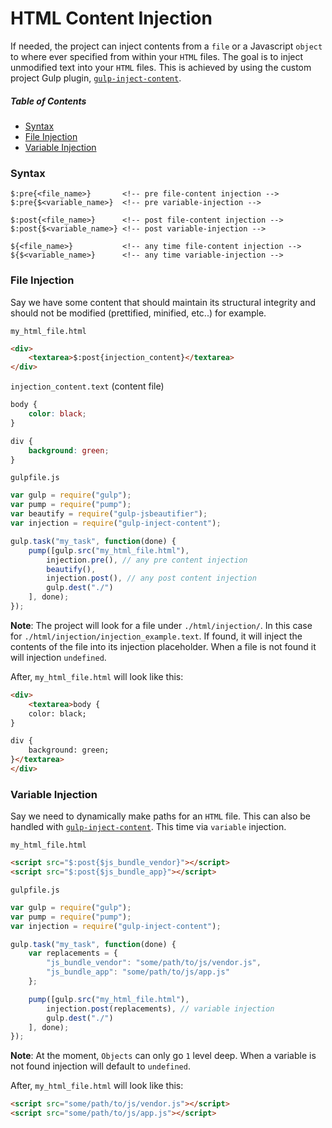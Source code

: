 # HTML Content Injection

If needed, the project can inject contents from a `file` or a Javascript `object` to where ever specified from within your `HTML` files. The goal is to inject unmodified text into your `HTML` files. This is achieved by using the custom project Gulp plugin, [`gulp-inject-content`](https://github.com/cgabriel5/gulp-inject-content).

##### Table of Contents

- [Syntax](#syntax)
- [File Injection](#file-injection)
- [Variable Injection](#variable-injection)

<a name="syntax"></a>
### Syntax

```
$:pre{<file_name>}       <!-- pre file-content injection -->
$:pre{$<variable_name>}  <!-- pre variable-injection -->

$:post{<file_name>}      <!-- post file-content injection -->
$:post{$<variable_name>} <!-- post variable-injection -->

${<file_name>}      	 <!-- any time file-content injection -->
${$<variable_name>} 	 <!-- any time variable-injection -->
```

<a name="file-injection"></a>
### File Injection

Say we have some content that should maintain its structural integrity and should not be modified (prettified, minified, etc..) for example.

`my_html_file.html`

```html
<div>
    <textarea>$:post{injection_content}</textarea>
</div>
``` 

`injection_content.text` (content file)

```css
body {
	color: black;
}

div {
	background: green;
}
```

`gulpfile.js`

```js
var gulp = require("gulp");
var pump = require("pump");
var beautify = require("gulp-jsbeautifier");
var injection = require("gulp-inject-content");

gulp.task("my_task", function(done) {
    pump([gulp.src("my_html_file.html"),
		injection.pre(), // any pre content injection
		beautify(),
		injection.post(), // any post content injection
		gulp.dest("./")
    ], done);
});
```

**Note**: The project will look for a file under `./html/injection/`. In this case for `./html/injection/injection_example.text`. If found, it will inject the contents of the file into its injection placeholder. When a file is not found it will injection `undefined`.

After, `my_html_file.html` will look like this:

```html
<div>
    <textarea>body {
	color: black;
}

div {
	background: green;
}</textarea>
</div>
``` 

<a name="variable-injection"></a>
### Variable Injection

Say we need to dynamically make paths for an `HTML` file. This can also be handled with [`gulp-inject-content`](https://github.com/cgabriel5/gulp-inject-content). This time via `variable` injection.

`my_html_file.html`

```html
<script src="$:post{$js_bundle_vendor}"></script>
<script src="$:post{$js_bundle_app}"></script>
``` 

`gulpfile.js`

```js
var gulp = require("gulp");
var pump = require("pump");
var injection = require("gulp-inject-content");

gulp.task("my_task", function(done) {
	var replacements = {
		"js_bundle_vendor": "some/path/to/js/vendor.js",
		"js_bundle_app": "some/path/to/js/app.js"
	};

    pump([gulp.src("my_html_file.html"),
		injection.post(replacements), // variable injection
		gulp.dest("./")
    ], done);
});
```

**Note**: At the moment, `Objects` can only go `1` level deep. When a variable is not found injection will default to `undefined`.

After, `my_html_file.html` will look like this:

```html
<script src="some/path/to/js/vendor.js"></script>
<script src="some/path/to/js/app.js"></script>
``` 

